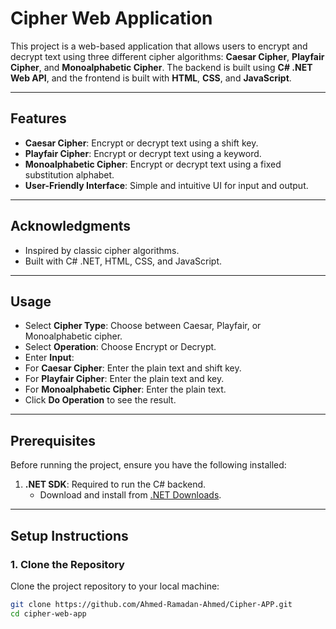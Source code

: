 # Cipher Web Application

This project is a web-based application that allows users to encrypt and decrypt text using three different cipher algorithms: **Caesar Cipher**, **Playfair Cipher**, and **Monoalphabetic Cipher**. The backend is built using **C# .NET Web API**, and the frontend is built with **HTML**, **CSS**, and **JavaScript**.

---

## Features

- **Caesar Cipher**: Encrypt or decrypt text using a shift key.
- **Playfair Cipher**: Encrypt or decrypt text using a keyword.
- **Monoalphabetic Cipher**: Encrypt or decrypt text using a fixed substitution alphabet.
- **User-Friendly Interface**: Simple and intuitive UI for input and output.

---
## Acknowledgments
- Inspired by classic cipher algorithms.
- Built with C# .NET, HTML, CSS, and JavaScript.

---
## Usage
- Select **Cipher Type**: Choose between Caesar, Playfair, or Monoalphabetic cipher.
- Select **Operation**: Choose Encrypt or Decrypt.
- Enter **Input**:
- For **Caesar Cipher**: Enter the plain text and shift key.
- For **Playfair Cipher**: Enter the plain text and key.
- For **Monoalphabetic Cipher**: Enter the plain text.
- Click **Do Operation** to see the result.

---
## Prerequisites

Before running the project, ensure you have the following installed:

1. **.NET SDK**: Required to run the C# backend.
   - Download and install from [.NET Downloads](https://dotnet.microsoft.com/download).

---

## Setup Instructions

### 1. Clone the Repository

Clone the project repository to your local machine:

```bash
git clone https://github.com/Ahmed-Ramadan-Ahmed/Cipher-APP.git
cd cipher-web-app
